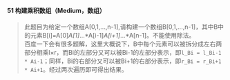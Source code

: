 #### 51 构建乘积数组（Medium，数组）
> 此题目为给定一个数组A[0,1,...,n-1],请构建一个数组B[0,1,...,n-1]，其中B中的元素B[i]=A[0]*A[1]*...*A[i-1]*A[i+1]*...*A[n-1]。不能使用除法。  
百度一下会有很多题解，这里大概说下，B中每个元素可以被拆分成左右两部分相乘l×r，而Bi的左部分又可以被Bi-1的左部分表示，即`l_Bi = l_Bi-1 * Ai-1`；同样，Bi的右部分又可以被Bi+1的右部分表示，即`r_Bi = r_Bi+1 * Ai+1`。经过两次遍历即可得出结果。
